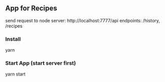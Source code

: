## App for Recipes

send request to node server: http://localhost:7777/api
endpoints: /history, /recipes

### Install

yarn

### Start App (start server first)

yarn start